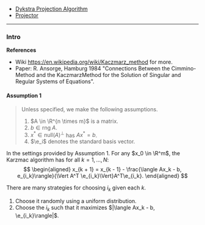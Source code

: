 - [Dykstra Projection Algorithm](../MATH%20---%20Unexplored/TOPICS/Dykstra%20Projection%20Algorithm.md)
- [Projector](Matrix%20Theory/Projector.md)

--- 
### **Intro**

**References**
- Wiki https://en.wikipedia.org/wiki/Kaczmarz_method for more. 
- Paper: R. Ansorge, Hamburg 1984 "Connections Between the Cimmino-Method and the KaczmarzMethod for the Solution of Singular and Regular Systems of Equations". 


#### **Assumption 1**
> Unless specified, we make the following assumptions. 
> 1. $A \in \R^{n \times m}$ is a matrix. 
> 2. $b \in \text{rng}\; A$. 
> 3. $x^* \in \text{null}(A)^\perp$ has $Ax^* = b$. 
> 4. $\e_i$ denotes the standard basis vector. 
> 


In the settings provided by Assumption 1. 
For any $x_0 \in \R^m$, the Karzmac algorithm has for all $k = 1, \ldots, N$: 
$$
\begin{aligned}
    x_{k + 1} = 
    x_{k - 1} - 
    \frac{\langle Ax_k - b, e_{i_k}\rangle}{\Vert A^T \e_{i_k}\Vert}A^T\e_{i_k}. 
\end{aligned}
$$

There are many strategies for choosing $i_k$ given each $k$. 
1. Choose it randomly using a uniform distribution. 
2. Choose the $i_k$ such that it maximizes $|\langle Ax_k - b, \e_{i_k}\rangle|$. 


